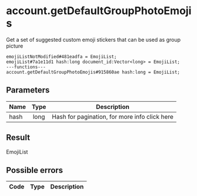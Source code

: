 # account.getDefaultGroupPhotoEmojis
Get a set of suggested custom emoji stickers that can be used as group picture

```
emojiListNotModified#481eadfa = EmojiList;
emojiList#7a1e11d1 hash:long document_id:Vector<long> = EmojiList;
---functions---
account.getDefaultGroupPhotoEmojis#915860ae hash:long = EmojiList;
```

## Parameters
| Name | Type | Description |
| ---- | :----: | ----------- |
| hash | long | Hash for pagination, for more info click here |


## Result
EmojiList

## Possible errors
| Code | Type | Description |
| ---- | :----: | ----------- |

